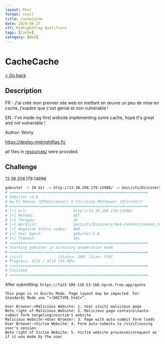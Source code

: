```yaml
---
layout: Post
format: chall
title: CacheCache
date: 2024-04-27
ctf: MidnightFlag Qualifiers
tags: [Cache]
category: [Web]
---
```

# CacheCache

<a class="back-link" href="../../">< Go back</a>

## Description

FR : J'ai créé mon premier site web en mettant en œuvre un peu de mise en cache, j'espère que c'est génial et non vulnérable !

EN : I've made my first website implementing some cache, hope it's great and not vulnerable !

Author: Worty

<https://deploy.midnightflag.fr/>

all files in [resources/](./resources) were provided.

## Challenge

13.38.208.179:14696

```bash
gobuster -t 10 dir -u http://13.38.208.179:12988/ -w SecLists/Discovery/Web-Content/common.txt
# ===============================================================
# Gobuster v3.6
# by OJ Reeves (@TheColonial) & Christian Mehlmauer (@firefart)
# ===============================================================
# [+] Url:                     http://13.38.208.179:12988/
# [+] Method:                  GET
# [+] Threads:                 10
# [+] Wordlist:                SecLists/Discovery/Web-Content/common.txt
# [+] Negative Status codes:   404
# [+] User Agent:              gobuster/3.6
# [+] Timeout:                 10s
# ===============================================================
# Starting gobuster in directory enumeration mode
# ===============================================================
# /visit                (Status: 200) [Size: 570]
# Progress: 4713 / 4714 (99.98%)
# ===============================================================
# Finished
# ===============================================================
```

After submitting: `https://fa23-109-138-53-168.ngrok-free.app/quote`

```
This page is in Quirks Mode. Page layout may be impacted. For Standards Mode use “<!DOCTYPE html>”.
```

```sequence
User Browser->Malicious Website: 1. User visits malicious page
Note right of Malicious Website: 2. Malicious page contains\nauto-submit form targeting\nvictim's website
Malicious Website->User Browser: 3. Page with auto-submit form loads
User Browser->Victim Website: 4. Form auto-submits to /visit\nusing user's session
Note right of Victim Website: 5. Victim website processes\nrequest as if it was made by the user
```
